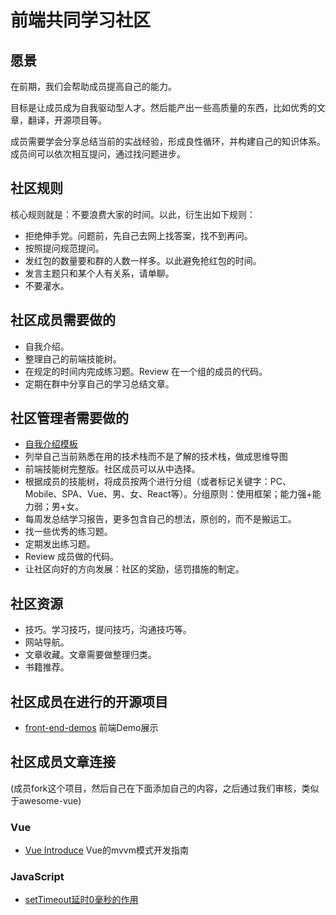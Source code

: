 # 前端共同学习社区
## 愿景
在前期，我们会帮助成员提高自己的能力。

目标是让成员成为自我驱动型人才。然后能产出一些高质量的东西，比如优秀的文章，翻译，开源项目等。

成员需要学会分享总结当前的实战经验，形成良性循环，并构建自己的知识体系。成员间可以依次相互提问，通过找问题进步。


## 社区规则
核心规则就是：不要浪费大家的时间。以此，衍生出如下规则：
* 拒绝伸手党。问题前，先自己去网上找答案，找不到再问。
* 按照提问规范提问。
* 发红包的数量要和群的人数一样多。以此避免抢红包的时间。
* 发言主题只和某个人有关系，请单聊。
* 不要灌水。

## 社区成员需要做的
* 自我介绍。
* 整理自己的前端技能树。
* 在规定的时间内完成练习题。Review 在一个组的成员的代码。
* 定期在群中分享自己的学习总结文章。

## 社区管理者需要做的
* [自我介绍模板](template/intro-self.md)
* 列举自己当前熟悉在用的技术栈而不是了解的技术栈，做成思维导图
* 前端技能树完整版。社区成员可以从中选择。
* 根据成员的技能树，将成员按两个进行分组（或者标记关键字：PC、Mobile、SPA、Vue、男、女、React等）。分组原则：使用框架；能力强+能力弱；男+女。
* 每周发总结学习报告，更多包含自己的想法，原创的，而不是搬运工。
* 找一些优秀的练习题。
* 定期发出练习题。
* Review 成员做的代码。
* 让社区向好的方向发展：社区的奖励，惩罚措施的制定。

## 社区资源
* 技巧。学习技巧，提问技巧，沟通技巧等。
* 网站导航。
* 文章收藏。文章需要做整理归类。
* 书籍推荐。

## 社区成员在进行的开源项目
* [front-end-demos](https://github.com/iamjoel/front-end-demos) 前端Demo展示


## 社区成员文章连接
(成员fork这个项目，然后自己在下面添加自己的内容，之后通过我们审核，类似于awesome-vue)

### Vue

* [Vue Introduce](http://www.jianshu.com/p/6950fbb87086) Vue的mvvm模式开发指南

### JavaScript

* [setTimeout延时0毫秒的作用](http://xiangsongtao.com/article/57e87fd9317be79974904653)








